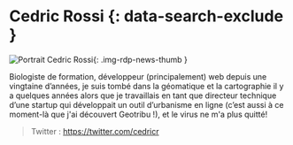 # Cedric Rossi {: data-search-exclude }

![Portrait Cedric Rossi](https://cdn.geotribu.fr/img/internal/contributeurs/cros.png "Portrait Cedric Rossi"){: .img-rdp-news-thumb }

Biologiste de formation, développeur (principalement) web depuis une vingtaine d’années, je suis tombé dans la géomatique et la cartographie il y a quelques années alors que je travaillais en tant que directeur technique d’une startup qui développait un outil d’urbanisme en ligne (c’est aussi à ce moment-là que j'ai découvert Geotribu&nbsp;!), et le virus ne m'a plus quitté!

> Twitter : <https://twitter.com/cedricr>
